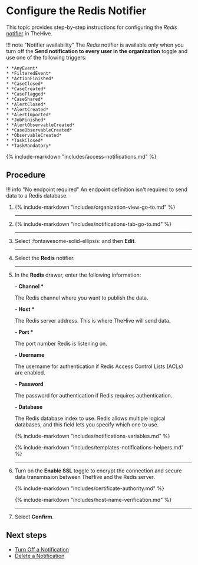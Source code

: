 # Configure the Redis Notifier

<!-- md:license Platinum -->

This topic provides step-by-step instructions for configuring the *Redis* [notifier](../about-notifications.md#notifiers) in TheHive.

!!! note "Notifier availability"
    The *Redis* notifier is available only when you turn off the **Send notification to every user in the organization** toggle and use one of the following triggers:

    * *AnyEvent*  
    * *FilteredEvent*  
    * *ActionFinished*  
    * *CaseClosed*  
    * *CaseCreated*  
    * *CaseFlagged*  
    * *CaseShared*  
    * *AlertClosed*  
    * *AlertCreated*  
    * *AlertImported*  
    * *JobFinished*  
    * *AlertObservableCreated*  
    * *CaseObservableCreated*  
    * *ObservableCreated*  
    * *TaskClosed*  
    * *TaskMandatory*

{% include-markdown "includes/access-notifications.md" %}

<h2>Procedure</h2>

!!! info "No endpoint required"
    An endpoint definition isn't required to send data to a Redis database.

1. {% include-markdown "includes/organization-view-go-to.md" %}

    ---

2. {% include-markdown "includes/notifications-tab-go-to.md" %}

    ---

3. Select :fontawesome-solid-ellipsis: and then **Edit**.

    ---

4. Select the **Redis** notifier.

    ---

5. In the **Redis** drawer, enter the following information:

    **- Channel \***

    The Redis channel where you want to publish the data.

    **- Host \***

    The Redis server address. This is where TheHive will send data.

    **- Port \***

    The port number Redis is listening on.

    **- Username**

    The username for authentication if Redis Access Control Lists (ACLs) are enabled.

    **- Password**

    The password for authentication if Redis requires authentication.

    **- Database**

    The Redis database index to use. Redis allows multiple logical databases, and this field lets you specify which one to use.
    
    {% include-markdown "includes/notifications-variables.md" %}
    
    {% include-markdown "includes/templates-notifications-helpers.md" %}

    ---

6. Turn on the **Enable SSL** toggle to encrypt the connection and secure data transmission between TheHive and the Redis server.

    {% include-markdown "includes/certificate-authority.md" %}

    {% include-markdown "includes/host-name-verification.md" %}

    ---

7. Select **Confirm**.

<h2>Next steps</h2>

* [Turn Off a Notification](../turn-off-a-notification.md)
* [Delete a Notification](../delete-a-notification.md)